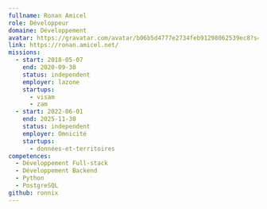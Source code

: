 ```yaml
---
fullname: Ronan Amicel
role: Développeur
domaine: Développement
avatar: https://gravatar.com/avatar/b06b5d4777e2734feb91298062539ec8?s=512
link: https://ronan.amicel.net/
missions:
  - start: 2018-05-07
    end: 2020-09-30
    status: independent
    employer: lazone
    startups:
      - visam
      - zam
  - start: 2022-06-01
    end: 2025-11-30
    status: independent
    employer: Omnicité
    startups:
      - données-et-territoires
competences:
  - Développement Full-stack
  - Développement Backend
  - Python
  - PostgreSQL
github: ronnix
---
```

